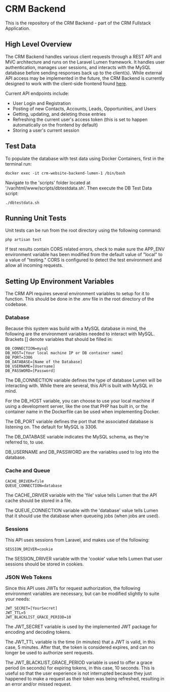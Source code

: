 # CRM Backend

This is the repository of the CRM Backend - part of the CRM Fullstack Application.

## High Level Overview

The CRM Backend handles various client requests through a REST API and MVC architecture and runs on the Laravel Lumen framework. It handles user authentication, manages user sessions, and interacts with the MySQL database before sending responses back up to the client(s). While external API access may be implemented in the future, the CRM Backend is currently designed to work with the client-side frontend found [here](https://github.com/ChristopherH-eth/React-crm-website-frontend).

Current API endpoints include:

-   User Login and Registration
-   Posting of new Contacts, Accounts, Leads, Opportunities, and Users
-   Getting, updating, and deleting those entries
-   Refreshing the current user's access token (this is set to happen automatically on the frontend by default)
-   Storing a user's current session

## Test Data

To populate the database with test data using Docker Containers, first in the terminal run:

```
docker exec -it crm-website-backend-lumen-1 /bin/bash
```

Navigate to the 'scripts' folder located at '/var/html/www/scripts/dbtestdata.sh'. Then execute the DB Test Data script:

```
./dbtestdata.sh
```

## Running Unit Tests

Unit tests can be run from the root directory using the following command:

```
php artisan test
```

If test results contain CORS related errors, check to make sure the APP_ENV environment variable has been modified from the default value of "local" to a value of "testing." CORS is configured to detect the test environment and allow all incoming requests.

## Setting Up Environment Variables

The CRM API requires several environment variables to setup for it to function. This should be done in the .env file in the root directory of the codebase.

### Database

Because this system was build with a MySQL database in mind, the following are the environment variables needed to interact with MySQL. Brackets [] denote variables that should be filled in:

```
DB_CONNECTION=mysql
DB_HOST=[Your local machine IP or DB container name]
DB_PORT=3306
DB_DATABASE=[Name of the Database]
DB_USERNAME=[Username]
DB_PASSWORD=[Password]
```

The DB_CONNECTION variable defines the type of database Lumen will be interacting with. While there are several, this API is built with MySQL in mind.

For the DB_HOST variable, you can choose to use your local machine if using a development server, like the one that PHP has built in, or the container name in the Dockerfile can be used when implementing Docker.

The DB_PORT variable defines the port that the associated database is listening on. The default for MySQL is 3306.

The DB_DATABASE variable indicates the MySQL schema, as they're referred to, to use.

DB_USERNAME and DB_PASSWORD are the variables used to log into the database.

### Cache and Queue

```
CACHE_DRIVER=file
QUEUE_CONNECTION=database
```

The CACHE_DRIVER variable with the 'file' value tells Lumen that the API cache should be stored in a file.

The QUEUE_CONNECTION variable with the 'database' value tells Lumen that it should use the database when queueing jobs (when jobs are used).

### Sessions

This API uses sessions from Laravel, and makes use of the following:

```
SESSION_DRIVER=cookie
```

The SESSION_DRIVER variable with the 'cookie' value tells Lumen that user sessions should be stored in cookies.

### JSON Web Tokens

Since this API uses JWTs for request authorization, the following environment variables are necessary, but can be modified slightly to suite your needs:

```
JWT_SECRET=[YourSecret]
JWT_TTL=5
JWT_BLACKLIST_GRACE_PERIOD=10
```

The JWT_SECRET variable is used by the implemented JWT package for encoding and decoding tokens.

The JWT_TTL variable is the time (in minutes) that a JWT is valid, in this case, 5 minutes. After that, the token is considered expires, and can no longer be used to authorize sent requests.

The JWT_BLACKLIST_GRACE_PERIOD variable is used to offer a grace period (in seconds) for expiring tokens, in this case, 10 seconds. This is useful so that the user experience is not interrupted because they just happened to make a request as their token was being refreshed, resulting in an error and/or missed request.
